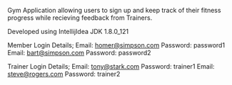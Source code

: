 Gym Application allowing users to sign up and keep track of their fitness progress while recieving feedback from Trainers.

Developed using IntellijIdea JDK 1.8.0_121

Member Login Details;
Email: homer@simpson.com Password: password1
Email: bart@simpson.com Password: password2

Trainer Login Details;
Email: tony@stark.com Password: trainer1
Email: steve@rogers.com Password: trainer2

